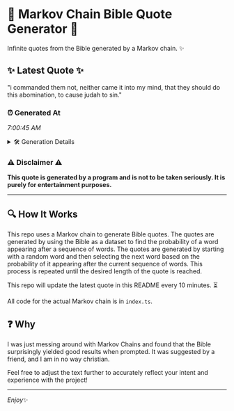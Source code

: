 # 📖 Markov Chain Bible Quote Generator 📖

Infinite quotes from the Bible generated by a Markov chain. ✨

## ✨ Latest Quote ✨
"i commanded them not, neither came it into my mind, that they should do this abomination, to cause judah to sin."

### ⏰ Generated At
*7:00:45 AM*

<details>
    <summary>🛠️ Generation Details</summary>
    <p>
        <strong>🌱 Seed:</strong> i<br>
        <strong>🔄 Iterations:</strong> 20<br>
        <strong>📜 Context History:</strong><br>[ i ]: commanded<br>[ i, commanded ]: them<br>[ i, commanded, them ]: not,<br>[ i, commanded, them, not, ]: neither<br>[ i, commanded, them, not,, neither ]: came<br>[ i, commanded, them, not,, neither, came ]: it<br>[ commanded, them, not,, neither, came, it ]: into<br>[ them, not,, neither, came, it, into ]: my<br>[ not,, neither, came, it, into, my ]: mind,<br>[ neither, came, it, into, my, mind, ]: that<br>[ came, it, into, my, mind,, that ]: they<br>[ it, into, my, mind,, that, they ]: should<br>[ into, my, mind,, that, they, should ]: do<br>[ my, mind,, that, they, should, do ]: this<br>[ mind,, that, they, should, do, this ]: abomination,<br>[ that, they, should, do, this, abomination, ]: to<br>[ they, should, do, this, abomination,, to ]: cause<br>[ should, do, this, abomination,, to, cause ]: judah<br>[ do, this, abomination,, to, cause, judah ]: to<br>[ this, abomination,, to, cause, judah, to ]: sin.<br>
    </p>
</details>

### ⚠️ Disclaimer ⚠️
**This quote is generated by a program and is not to be taken seriously. It is purely for entertainment purposes.**

---

## 🔍 How It Works

This repo uses a Markov chain to generate Bible quotes. The quotes are generated by using the Bible as a dataset to find the probability of a word appearing after a sequence of words. The quotes are generated by starting with a random word and then selecting the next word based on the probability of it appearing after the current sequence of words. This process is repeated until the desired length of the quote is reached.

This repo will update the latest quote in this README every 10 minutes. ⏳

All code for the actual Markov chain is in `index.ts`.

## ❓ Why

I was just messing around with Markov Chains and found that the Bible surprisingly yielded good results when prompted. 
It was suggested by a friend, and I am in no way christian.

Feel free to adjust the text further to accurately reflect your intent and experience with the project!

---

*Enjoy*✨
